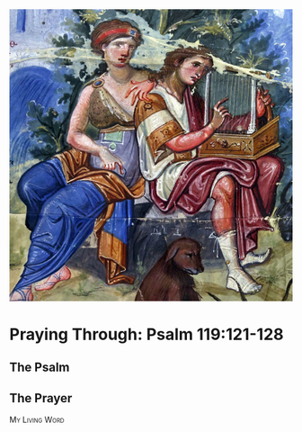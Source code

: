 <img class="intro-right" src="art-paris-psalter.jpg">

<style>
  li {list-style-type: none;}
  p + ul {
    margin-top: -18px;
}
</style>

# Praying Through: Psalm 119:121-128

## The Psalm

## The Prayer

<div style="font-variant: small-caps;">
My Living Word
</div>
